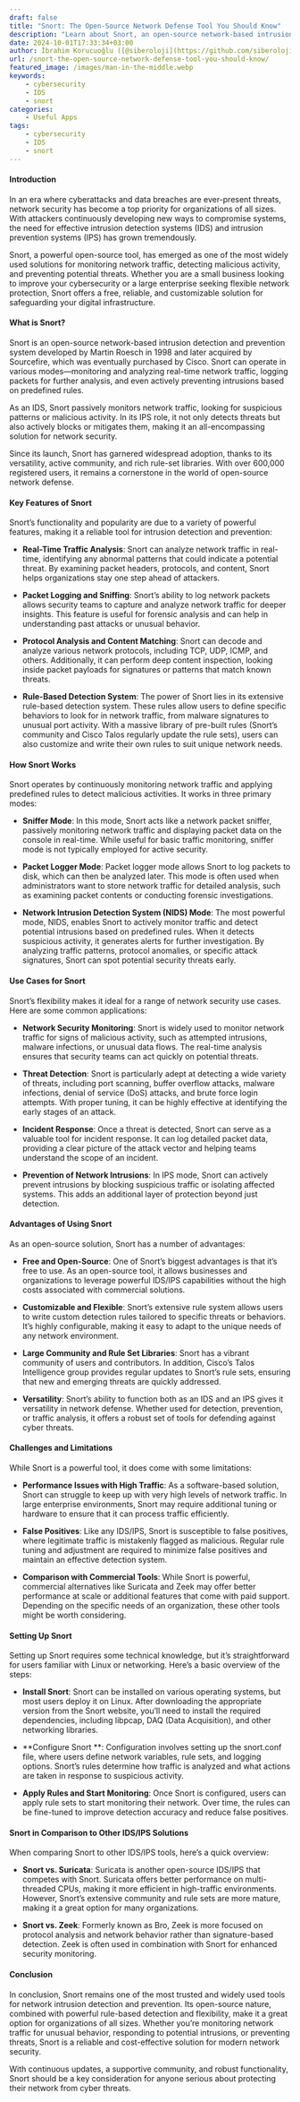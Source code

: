 ```yaml
---
draft: false
title: "Snort: The Open-Source Network Defense Tool You Should Know"
description: "Learn about Snort, an open-source network-based intrusion detection and prevention system that helps organizations monitor network traffic, detect malicious activity, and prevent potential threats."
date: 2024-10-01T17:33:34+03:00
author: İbrahim Korucuoğlu ([@siberoloji](https://github.com/siberoloji))
url: /snort-the-open-source-network-defense-tool-you-should-know/
featured_image: /images/man-in-the-middle.webp
keywords:
    - cybersecurity
    - IDS
    - snort
categories:
    - Useful Apps
tags:
    - cybersecurity
    - IDS
    - snort
---
```


#### Introduction

In an era where cyberattacks and data breaches are ever-present threats, network security has become a top priority for organizations of all sizes. With attackers continuously developing new ways to compromise systems, the need for effective intrusion detection systems (IDS) and intrusion prevention systems (IPS) has grown tremendously.

Snort, a powerful open-source tool, has emerged as one of the most widely used solutions for monitoring network traffic, detecting malicious activity, and preventing potential threats. Whether you are a small business looking to improve your cybersecurity or a large enterprise seeking flexible network protection, Snort offers a free, reliable, and customizable solution for safeguarding your digital infrastructure.

#### What is Snort?

Snort is an open-source network-based intrusion detection and prevention system developed by Martin Roesch in 1998 and later acquired by Sourcefire, which was eventually purchased by Cisco. Snort can operate in various modes—monitoring and analyzing real-time network traffic, logging packets for further analysis, and even actively preventing intrusions based on predefined rules.

As an IDS, Snort passively monitors network traffic, looking for suspicious patterns or malicious activity. In its IPS role, it not only detects threats but also actively blocks or mitigates them, making it an all-encompassing solution for network security.

Since its launch, Snort has garnered widespread adoption, thanks to its versatility, active community, and rich rule-set libraries. With over 600,000 registered users, it remains a cornerstone in the world of open-source network defense.

#### Key Features of Snort

Snort’s functionality and popularity are due to a variety of powerful features, making it a reliable tool for intrusion detection and prevention:

* **Real-Time Traffic Analysis**: Snort can analyze network traffic in real-time, identifying any abnormal patterns that could indicate a potential threat. By examining packet headers, protocols, and content, Snort helps organizations stay one step ahead of attackers.

* **Packet Logging and Sniffing**: Snort’s ability to log network packets allows security teams to capture and analyze network traffic for deeper insights. This feature is useful for forensic analysis and can help in understanding past attacks or unusual behavior.

* **Protocol Analysis and Content Matching**: Snort can decode and analyze various network protocols, including TCP, UDP, ICMP, and others. Additionally, it can perform deep content inspection, looking inside packet payloads for signatures or patterns that match known threats.

* **Rule-Based Detection System**: The power of Snort lies in its extensive rule-based detection system. These rules allow users to define specific behaviors to look for in network traffic, from malware signatures to unusual port activity. With a massive library of pre-built rules (Snort’s community and Cisco Talos regularly update the rule sets), users can also customize and write their own rules to suit unique network needs.

#### How Snort Works

Snort operates by continuously monitoring network traffic and applying predefined rules to detect malicious activities. It works in three primary modes:

* **Sniffer Mode**: In this mode, Snort acts like a network packet sniffer, passively monitoring network traffic and displaying packet data on the console in real-time. While useful for basic traffic monitoring, sniffer mode is not typically employed for active security.

* **Packet Logger Mode**: Packet logger mode allows Snort to log packets to disk, which can then be analyzed later. This mode is often used when administrators want to store network traffic for detailed analysis, such as examining packet contents or conducting forensic investigations.

* **Network Intrusion Detection System (NIDS) Mode**: The most powerful mode, NIDS, enables Snort to actively monitor traffic and detect potential intrusions based on predefined rules. When it detects suspicious activity, it generates alerts for further investigation. By analyzing traffic patterns, protocol anomalies, or specific attack signatures, Snort can spot potential security threats early.

#### Use Cases for Snort

Snort’s flexibility makes it ideal for a range of network security use cases. Here are some common applications:

* **Network Security Monitoring**: Snort is widely used to monitor network traffic for signs of malicious activity, such as attempted intrusions, malware infections, or unusual data flows. The real-time analysis ensures that security teams can act quickly on potential threats.

* **Threat Detection**: Snort is particularly adept at detecting a wide variety of threats, including port scanning, buffer overflow attacks, malware infections, denial of service (DoS) attacks, and brute force login attempts. With proper tuning, it can be highly effective at identifying the early stages of an attack.

* **Incident Response**: Once a threat is detected, Snort can serve as a valuable tool for incident response. It can log detailed packet data, providing a clear picture of the attack vector and helping teams understand the scope of an incident.

* **Prevention of Network Intrusions**: In IPS mode, Snort can actively prevent intrusions by blocking suspicious traffic or isolating affected systems. This adds an additional layer of protection beyond just detection.

#### Advantages of Using Snort

As an open-source solution, Snort has a number of advantages:

* **Free and Open-Source**: One of Snort’s biggest advantages is that it’s free to use. As an open-source tool, it allows businesses and organizations to leverage powerful IDS/IPS capabilities without the high costs associated with commercial solutions.

* **Customizable and Flexible**: Snort’s extensive rule system allows users to write custom detection rules tailored to specific threats or behaviors. It’s highly configurable, making it easy to adapt to the unique needs of any network environment.

* **Large Community and Rule Set Libraries**: Snort has a vibrant community of users and contributors. In addition, Cisco’s Talos Intelligence group provides regular updates to Snort’s rule sets, ensuring that new and emerging threats are quickly addressed.

* **Versatility**: Snort’s ability to function both as an IDS and an IPS gives it versatility in network defense. Whether used for detection, prevention, or traffic analysis, it offers a robust set of tools for defending against cyber threats.

#### Challenges and Limitations

While Snort is a powerful tool, it does come with some limitations:

* **Performance Issues with High Traffic**: As a software-based solution, Snort can struggle to keep up with very high levels of network traffic. In large enterprise environments, Snort may require additional tuning or hardware to ensure that it can process traffic efficiently.

* **False Positives**: Like any IDS/IPS, Snort is susceptible to false positives, where legitimate traffic is mistakenly flagged as malicious. Regular rule tuning and adjustment are required to minimize false positives and maintain an effective detection system.

* **Comparison with Commercial Tools**: While Snort is powerful, commercial alternatives like Suricata and Zeek may offer better performance at scale or additional features that come with paid support. Depending on the specific needs of an organization, these other tools might be worth considering.

#### Setting Up Snort

Setting up Snort requires some technical knowledge, but it’s straightforward for users familiar with Linux or networking. Here’s a basic overview of the steps:

* **Install Snort**: Snort can be installed on various operating systems, but most users deploy it on Linux. After downloading the appropriate version from the Snort website, you’ll need to install the required dependencies, including libpcap, DAQ (Data Acquisition), and other networking libraries.

* **Configure Snort
**: Configuration involves setting up the snort.conf file, where users define network variables, rule sets, and logging options. Snort’s rules determine how traffic is analyzed and what actions are taken in response to suspicious activity.

* **Apply Rules and Start Monitoring**: Once Snort is configured, users can apply rule sets to start monitoring their network. Over time, the rules can be fine-tuned to improve detection accuracy and reduce false positives.

#### Snort in Comparison to Other IDS/IPS Solutions

When comparing Snort to other IDS/IPS tools, here’s a quick overview:

* **Snort vs. Suricata**: Suricata is another open-source IDS/IPS that competes with Snort. Suricata offers better performance on multi-threaded CPUs, making it more efficient in high-traffic environments. However, Snort’s extensive community and rule sets are more mature, making it a great option for many organizations.

* **Snort vs. Zeek**: Formerly known as Bro, Zeek is more focused on protocol analysis and network behavior rather than signature-based detection. Zeek is often used in combination with Snort for enhanced security monitoring.

#### Conclusion

In conclusion, Snort remains one of the most trusted and widely used tools for network intrusion detection and prevention. Its open-source nature, combined with powerful rule-based detection and flexibility, make it a great option for organizations of all sizes. Whether you’re monitoring network traffic for unusual behavior, responding to potential intrusions, or preventing threats, Snort is a reliable and cost-effective solution for modern network security.

With continuous updates, a supportive community, and robust functionality, Snort should be a key consideration for anyone serious about protecting their network from cyber threats.
